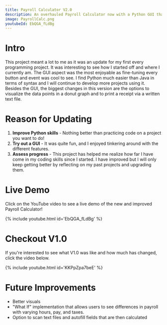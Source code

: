 ```yaml
---
title: Payroll Calculator V2.0
description: An overhauled Payroll Calculator now with a Python GUI that can render a chart and create a final a receipt via text file.
image: PayrollCalc.png
youtubeId: EbQGA_fLdBg
---
```


<link rel="stylesheet" type="text/css" href="video-embed.css">


# Intro

This project meant a lot to me as it was an update for my first every programming project. It was interesting to see how I started off and where I currently am. The GUI aspect was the most enjoyable as fine-tuning every button and event was cool to see. I find Python much easier than Java in terms of syntax and I will continue to develop more projects using it. Besides the GUI, the biggest changes in this version are the options to visualize the data points in a donut graph and to print a receipt via a written text file. 

# Reason for Updating

1. **Improve Python skills** - Nothing better than practicing code on a project you want to do!
1. **Try out a GUI** - It was quite fun, and I enjoyed tinkering around with the different features.
1. **Assess progress** - This project has helped me realize how far I have come in my coding skills since I started. I have improved but I will only keep getting better by reflecting on my past projects and upgrading them.


# Live Demo
Click on the YouTube video to see a live demo of the new and improved Payroll Calculator!

{% include youtube.html id='EbQGA_fLdBg' %}

# Checkout V1.0
If you're interested to see what V1.0 was like and how much has changed, click the video below. 

{% include youtube.html id='KKPpZpa7beE' %}

# Future Improvements

* Better visuals
* "What If" implementation that allows users to see differences in payroll with varying hours, pay, and taxes.
* Option to scan text files and autofill fields that are then calculated 


